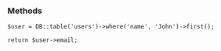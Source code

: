 ### Methods


    $user = DB::table('users')->where('name', 'John')->first();
    
    return $user->email;


    